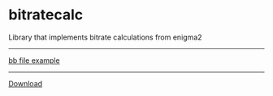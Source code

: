 # bitratecalc
Library that implements bitrate calculations from enigma2

-------
[bb file example](https://github.com/Taapat/vuplus-fulan-openpli-oe-core/blob/master/meta-openpli/recipes-openpli/enigma2-plugins/bitratecalc_git.bb)

-------
[Download](http://taapat.ho.ua/Download/)
